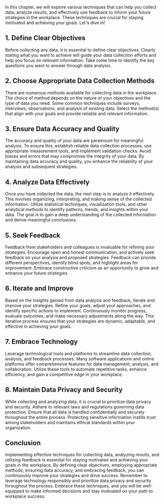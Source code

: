 
In this chapter, we will explore various techniques that can help you collect data, analyze results, and effectively use feedback to inform your future strategies in the workplace. These techniques are crucial for staying motivated and achieving your goals. Let's dive in!

## 1\. Define Clear Objectives

Before collecting any data, it is essential to define clear objectives. Clearly stating what you want to achieve will guide your data collection efforts and help you focus on relevant information. Take some time to identify the key questions you want to answer through data analysis.

## 2\. Choose Appropriate Data Collection Methods

There are numerous methods available for collecting data in the workplace. The choice of method depends on the nature of your objectives and the type of data you need. Some common techniques include surveys, interviews, observations, and analysis of existing data. Select the method(s) that align with your goals and provide reliable and relevant information.

## 3\. Ensure Data Accuracy and Quality

The accuracy and quality of your data are paramount for meaningful analysis. To ensure this, establish reliable data collection processes, use appropriate measurement tools, and implement validation checks. Avoid biases and errors that may compromise the integrity of your data. By maintaining data accuracy and quality, you enhance the reliability of your analysis and subsequent strategies.

## 4\. Analyze Data Effectively

Once you have collected the data, the next step is to analyze it effectively. This involves organizing, interpreting, and making sense of the collected information. Utilize statistical techniques, visualization tools, and other analytical methods to identify patterns, trends, and insights within your data. The goal is to gain a deep understanding of the collected information and derive meaningful conclusions.

## 5\. Seek Feedback

Feedback from stakeholders and colleagues is invaluable for refining your strategies. Encourage open and honest communication, and actively seek feedback on your analysis and proposed strategies. Feedback can provide different perspectives, identify blind spots, and highlight areas for improvement. Embrace constructive criticism as an opportunity to grow and enhance your future strategies.

## 6\. Iterate and Improve

Based on the insights gained from data analysis and feedback, iterate and improve your strategies. Refine your goals, adjust your approaches, and identify specific actions to implement. Continuously monitor progress, evaluate outcomes, and make necessary adjustments along the way. This iterative process ensures that your strategies are dynamic, adaptable, and effective in achieving your goals.

## 7\. Embrace Technology

Leverage technological tools and platforms to streamline data collection, analysis, and feedback processes. Many software applications and online platforms offer comprehensive features for data management, analysis, and collaboration. Utilize these tools to automate repetitive tasks, enhance efficiency, and gain a competitive edge in your workplace.

## 8\. Maintain Data Privacy and Security

While collecting and analyzing data, it is crucial to prioritize data privacy and security. Adhere to relevant laws and regulations governing data protection. Ensure that all data is handled confidentially and securely throughout the entire process. Protecting sensitive information instills trust among stakeholders and maintains ethical standards within your organization.

## Conclusion

Implementing effective techniques for collecting data, analyzing results, and utilizing feedback is essential for staying motivated and achieving your goals in the workplace. By defining clear objectives, employing appropriate methods, ensuring data accuracy, and embracing feedback, you can continuously improve your strategies and drive success. Remember to leverage technology responsibly and prioritize data privacy and security throughout the process. Embrace these techniques, and you will be well-equipped to make informed decisions and stay motivated on your path to workplace success.
